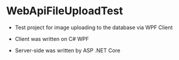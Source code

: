 # WebApiFileUploadTest

- Test project for image uploading to the database via WPF Client

- Client was written on C# WPF

- Server-side was written by ASP .NET Core
